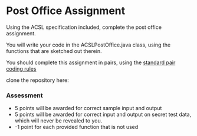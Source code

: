 # Post Office Assignment

Using the ACSL specification included, complete the post office assignment.

You will write your code in the ACSLPostOffice.java class, using the functions that are sketched out therein.

You should complete this assignment in pairs, using the [standard pair coding rules]()

clone the repository here:

### Assessment

* 5 points will be awarded for correct sample input and output
* 5 points will be awarded for correct input and output on secret test data, which will never be revealed to you.
* -1 point for each provided function that is not used

